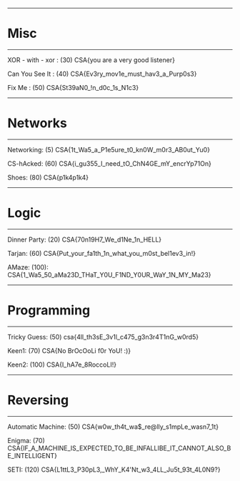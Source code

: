 -------------------------------------------------------------------------------------
# Misc                      
-------------------------------------------------------------------------------------
XOR - with - xor : (30)
CSA{you are a very good listener}

Can You See It : (40)
CSA{Ev3ry_mov1e_must_hav3_a_Purp0s3}

Fix Me : (50)
CSA{St39aN0_!n_d0c_1s_N1c3}

-------------------------------------------------------------------------------------
# Networks
-------------------------------------------------------------------------------------
Networking: (5)
CSA{1t_Wa5_a_P1e5ure_t0_kn0W_m0r3_AB0ut_Yu0}

CS-hAcked: (60)
CSA{i_gu355_I_need_tO_ChN4GE_mY_encrYp71On}

Shoes: (80)
CSA{p1k4p1k4}

-------------------------------------------------------------------------------------
# Logic 
-------------------------------------------------------------------------------------
Dinner Party: (20)
CSA{70n19H7_We_d1Ne_1n_HELL}

Tarjan: (60)
CSA{Put_your_fa1th_1n_what_you_m0st_bel1ev3_in!}

AMaze: (100):
CSA{1_Wa5_50_aMa23D_THaT_Y0U_F1ND_Y0UR_WaY_1N_MY_Ma23}

-------------------------------------------------------------------------------------
# Programming 
-------------------------------------------------------------------------------------
Tricky Guess: (50)
csa{4ll_th3sE_3v1l_c475_g3n3r4T1nG_w0rd5}

Keen1: (70)
CSA{No BrOcOoLi f0r YoU! :)}

Keen2: (100)
CSA{I_hA7e_8RoccoLI!}

-------------------------------------------------------------------------------------
# Reversing
-------------------------------------------------------------------------------------
Automatic Machine: (50)
CSA{w0w_th4t_wa$_re@lly_s1mpLe_wasn7_1t}

Enigma: (70)
CSA{IF_A_MACHINE_IS_EXPECTED_TO_BE_INFALLIBE_IT_CANNOT_ALSO_BE_INTELLIGENT}

SETI: (120)
CSA{L1ttL3_P30pL3,_WhY_K4'Nt_w3_4LL_Ju5t_93t_4L0N9?}
